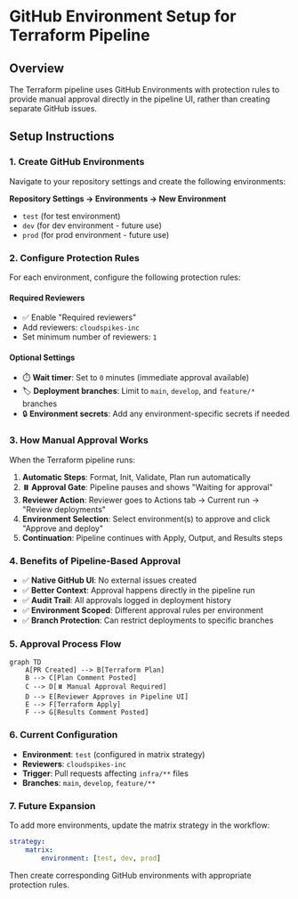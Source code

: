 # GitHub Environment Setup for Terraform Pipeline

## Overview
The Terraform pipeline uses GitHub Environments with protection rules to provide manual approval directly in the pipeline UI, rather than creating separate GitHub issues.

## Setup Instructions

### 1. Create GitHub Environments

Navigate to your repository settings and create the following environments:

**Repository Settings → Environments → New Environment**

- `test` (for test environment)
- `dev` (for dev environment - future use)
- `prod` (for prod environment - future use)

### 2. Configure Protection Rules

For each environment, configure the following protection rules:

#### Required Reviewers
- ✅ Enable "Required reviewers"
- Add reviewers: `cloudspikes-inc`
- Set minimum number of reviewers: `1`

#### Optional Settings
- ⏱️ **Wait timer**: Set to `0` minutes (immediate approval available)
- 🏷️ **Deployment branches**: Limit to `main`, `develop`, and `feature/*` branches
- 🔒 **Environment secrets**: Add any environment-specific secrets if needed

### 3. How Manual Approval Works

When the Terraform pipeline runs:

1. **Automatic Steps**: Format, Init, Validate, Plan run automatically
2. **⏸️ Approval Gate**: Pipeline pauses and shows "Waiting for approval" 
3. **Reviewer Action**: Reviewer goes to Actions tab → Current run → "Review deployments"
4. **Environment Selection**: Select environment(s) to approve and click "Approve and deploy"
5. **Continuation**: Pipeline continues with Apply, Output, and Results steps

### 4. Benefits of Pipeline-Based Approval

- ✅ **Native GitHub UI**: No external issues created
- ✅ **Better Context**: Approval happens directly in the pipeline run
- ✅ **Audit Trail**: All approvals logged in deployment history
- ✅ **Environment Scoped**: Different approval rules per environment
- ✅ **Branch Protection**: Can restrict deployments to specific branches

### 5. Approval Process Flow

```mermaid
graph TD
    A[PR Created] --> B[Terraform Plan]
    B --> C[Plan Comment Posted]
    C --> D[⏸️ Manual Approval Required]
    D --> E[Reviewer Approves in Pipeline UI]
    E --> F[Terraform Apply]
    F --> G[Results Comment Posted]
```

### 6. Current Configuration

- **Environment**: `test` (configured in matrix strategy)
- **Reviewers**: `cloudspikes-inc`
- **Trigger**: Pull requests affecting `infra/**` files
- **Branches**: `main`, `develop`, `feature/**`

### 7. Future Expansion

To add more environments, update the matrix strategy in the workflow:

```yaml
strategy:
    matrix:
        environment: [test, dev, prod]
```

Then create corresponding GitHub environments with appropriate protection rules.